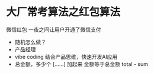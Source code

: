 # 大厂常考算法之红包算法
微信红包 一夜之间让用户开通了微信支付 
- 随机怎么做？
- 产品经理 
- vibe coding 结合产品思维，快速开发AI应用
- 总金额，多少个
  [......]
  加起来 金额等于总金额
  total - sum